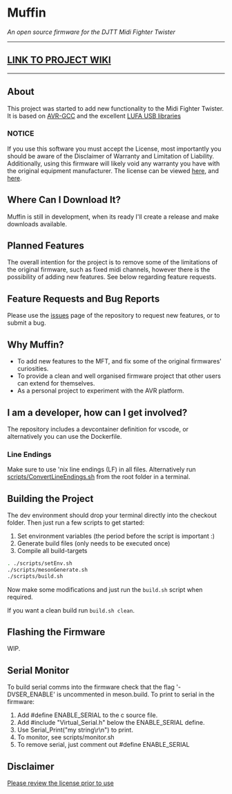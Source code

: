 # Muffin

*An open source firmware for the DJTT Midi Fighter Twister*

---

## [LINK TO PROJECT WIKI](https://github.com/nic-starke/muffintwister/wiki)

---

## About

This project was started to add new functionality to the Midi Fighter Twister.
It is based on [AVR-GCC](https://gcc.gnu.org/wiki/avr-gcc) and the excellent [LUFA USB libraries](http://www.fourwalledcubicle.com/LUFA.php)

### **NOTICE**

If you use this software you must accept the License, most importantly you should be aware of the Disclaimer of Warranty and Limitation of Liability. Additionally, using this firmware will likely void any warranty you have with the original equipment manufacturer. The license can be viewed [here](LICENSE), and [here](https://www.gnu.org/licenses/gpl-3.0.en.html).

## Where Can I Download It?

Muffin is still in development, when its ready I'll create a release and make downloads available.

## Planned Features

The overall intention for the project is to remove some of the limitations of the original firmware, such as fixed midi channels, however there is the possibility of adding new features.
See below regarding feature requests.

## Feature Requests and Bug Reports

Please use the [issues](https://github.com/nic-starke/muffintwister/issues) page of the repository to request new features, or to submit a bug.

## Why Muffin?

- To add new features to the MFT, and fix some of the original firmwares' curiosities.
- To provide a clean and well organised firmware project that other users can extend for themselves.
- As a personal project to experiment with the AVR platform.

## I am a developer, how can I get involved?

The repository includes a devcontainer definition for vscode, or alternatively you can use the Dockerfile.

### Line Endings

Make sure to use 'nix line endings (LF) in all files.
Alternatively run [scripts/ConvertLineEndings.sh](scripts/ConvertLineEndings.sh) from the root folder in a terminal.

## Building the Project

The dev environment should drop your terminal directly into the checkout folder. Then just run a few scripts to get started:

1. Set environment variables (the period before the script is important :)
2. Generate build files (only needs to be executed once)
3. Compile all build-targets

```bash
. ./scripts/setEnv.sh
./scripts/mesonGenerate.sh
./scripts/build.sh
```

Now make some modifications and just run the `build.sh` script when required.

If you want a clean build run `build.sh clean`.

## Flashing the Firmware

WIP.

## Serial Monitor

To build serial comms into the firmware check that the flag '-DVSER_ENABLE' is uncommented in meson.build.
To print to serial in the firmware:

1. Add #define ENABLE_SERIAL to the c source file.
2. Add #include "Virtual_Serial.h" below the ENABLE_SERIAL define.
3. Use Serial_Print("my string\r\n") to print.
4. To monitor, see scripts/monitor.sh
5. To remove serial, just comment out #define ENABLE_SERIAL

## Disclaimer

[Please review the license prior to use](LICENSE)

